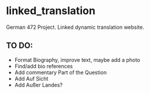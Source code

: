 # linked_translation
German 472 Project. Linked dynamic translation website.

## TO DO:
- Format Biography, improve text, maybe add a photo
- Find/add bio references
- Add commentary Part of the Question
- Add Auf Sicht
- Add Außer Landes?